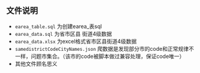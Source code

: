 ## 文件说明

- `earea_table.sql` 为创建earea_表sql
- `earea_data.sql` 为省市区县 街道4级数据
- `earea_data.xlsx` 为excel格式省市区县街道4级数据
- `samedistrictCodeCityNames.json` 爬数据是发现部分市的code和正常规律不一样，问题市集合。（该市的code被脚本做过兼容处理，保证code唯一）
- 其他文件顾名思义

